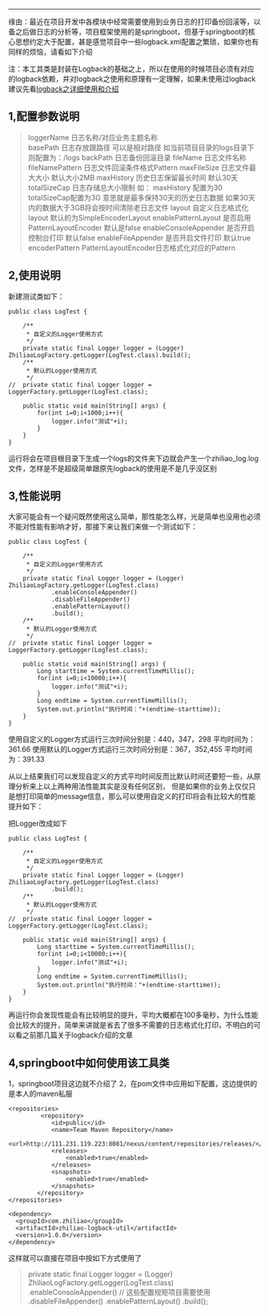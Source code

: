 
****

缘由：最近在项目开发中各模块中经常需要使用到业务日志的打印备份回滚等，以备之后做日志的分析等，项目框架使用的是springboot，但基于springboot的核心思想约定大于配置，甚是感觉项目中一些logback.xml配置之繁琐，如果你也有同样的烦恼，请看如下介绍

注：本工具类是封装在Logback的基础之上，所以在使用的时候项目必须有对应的logback依赖，并对logback之使用和原理有一定理解，如果未使用过logback建议先看[logback之详细使用和介绍](https://github.com/zhiliao666/java-log/tree/master/zhiliao-logback)


## 1,配置参数说明

>loggerName  日志名称/对应业务主题名称  
 basePath   日志存放跟路径 可以是相对路径 如当前项目目录的logs目录下 则配置为：/logs 
 backPath  日志备份回滚目录
 fileName   日志文件名称
 fileNamePattern 日志文件回滚条件格式Pattern
 maxFileSize 日志文件最大大小 默认大小2MB
 maxHistory  历史日志保留最长时间 默认30天
 totalSizeCap 日志存储总大小限制 如： maxHistory 配置为30 totalSizeCap配置为3G 意思就是最多保持30天的历史日志数据 如果30天内的数据大于3GB将会按时间清除老日志文件 
 layout 自定义日志格式化layout 默认的为SimpleEncoderLayout
 enablePatternLayout 是否启用PatternLayoutEncoder 默认是false
 enableConsoleAppender 是否开启控制台打印 默认false
 enableFileAppender 是否开启文件打印 默认true
 encoderPattern PatternLayoutEncoder日志格式化对应的Pattern
 
 ## 2,使用说明
 
新建测试类如下：

```
public class LogTest {
	
	/**
	 * 自定义的Logger使用方式
	 */
	private static final Logger logger = (Logger) ZhiliaoLogFactory.getLogger(LogTest.class).build();
	/**
	 * 默认的Logger使用方式
	 */
//	private static final Logger logger = LoggerFactory.getLogger(LogTest.class);
	
	public static void main(String[] args) {
		for(int i=0;i<1000;i++){
			logger.info("测试"+i);
		}
	}
}
```

运行将会在项目根目录下生成一个logs的文件夹下边就会产生一个zhiliao_log.log文件，怎样是不是超级简单跟原先logback的使用是不是几乎没区别

## 3,性能说明

大家可能会有一个疑问既然使用这么简单，那性能怎么样，光是简单也没用也必须不能对性能有影响才好，那接下来让我们来做一个测试如下：

```
public class LogTest {
	
	/**
	 * 自定义的Logger使用方式
	 */
	private static final Logger logger = (Logger) ZhiliaoLogFactory.getLogger(LogTest.class)
			.enableConsoleAppender()
			.disableFileAppender()
			.enablePatternLayout()
			.build();
	/**
	 * 默认的Logger使用方式 
	 */
//	private static final Logger logger = LoggerFactory.getLogger(LogTest.class);
	
	public static void main(String[] args) {
		Long starttime = System.currentTimeMillis();
		for(int i=0;i<10000;i++){
			logger.info("测试"+i);
		}
		Long endtime = System.currentTimeMillis();
		System.out.println("执行时间："+(endtime-starttime));
	}
}
```

使用自定义的Logger方式运行三次时间分别是：440，347，298  平均时间为：361.66
使用默认的Logger方式运行三次时间分别是：367，352,455 平均时间为：391.33

从以上结果我们可以发现自定义的方式平均时间反而比默认时间还要短一些，从原理分析来上以上两种用法性能其实是没有任何区别，
但是如果你的业务上仅仅只是想打印简单的message信息，那么可以使用自定义的打印将会有比较大的性能提升如下：

把Logger改成如下
```
public class LogTest {
	
	/**
	 * 自定义的Logger使用方式
	 */
	private static final Logger logger = (Logger) ZhiliaoLogFactory.getLogger(LogTest.class)
			.build();
	/**
	 * 默认的Logger使用方式 
	 */
//	private static final Logger logger = LoggerFactory.getLogger(LogTest.class);
	
	public static void main(String[] args) {
		Long starttime = System.currentTimeMillis();
		for(int i=0;i<10000;i++){
			logger.info("测试"+i);
		}
		Long endtime = System.currentTimeMillis();
		System.out.println("执行时间："+(endtime-starttime));
	}
}
```

再运行你会发现性能会有比较明显的提升，平均大概都在100多毫秒，为什么性能会比较大的提升，简单来讲就是省去了很多不需要的日志格式化打印，不明白的可以看之前那几篇关于logback介绍的文章


## 4,springboot中如何使用该工具类

1，springboot项目这边就不介绍了
2，在pom文件中应用如下配置，这边提供的是本人的maven私服
```
<repositories>
	 	 <repository>
	        <id>public</id>
	        <name>Team Maven Repository</name>
	        <url>http://111.231.119.223:8081/nexus/content/repositories/releases/</url>
	        <releases>
	            <enabled>true</enabled>
	        </releases>
	        <snapshots>
	            <enabled>true</enabled>
	        </snapshots>
	    </repository>
</repositories>

<dependency>
  <groupId>com.zhiliao</groupId>
  <artifactId>zhiliao-logback-util</artifactId>
  <version>1.0.0</version>
</dependency>
```

这样就可以直接在项目中按如下方式使用了

>private static final Logger logger = (Logger) ZhiliaoLogFactory.getLogger(LogTest.class)
			.enableConsoleAppender() // 这些配置规矩项目需要使用
			.disableFileAppender()
			.enablePatternLayout()
			.build();